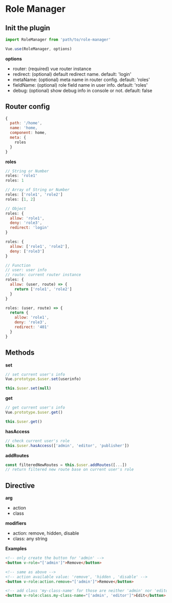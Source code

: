 # Role Manager

## Init the plugin

```js
import RoleManager from 'path/to/role-manager'

Vue.use(RoleManager, options)
```

**options**

- router: (required) vue router instance
- redirect: (optional) default redirect name. default: 'login'
- metaName: (optional) meta name in router config. default: 'roles'
- fieldName: (optional) role field name in user info. default: 'roles'
- debug: (optional) show debug info in console or not. default: false

## Router config

```js
{
  path: '/home',
  name: 'home,
  component: home,
  meta: {
    roles
  }
}
```

**roles**

```js
// String or Number
roles: 'role1'
roles: 1

// Array of String or Number
roles: ['role1', 'role2']
roles: [1, 2]

// Object
roles: {
  allow: 'role1',
  deny: 'role3',
  redirect: 'login'
}

roles: {
  allow: ['role1', 'role2'],
  deny: ['role3']
}

// Function
// user: user info
// route: current router instance
roles: {
  allow: (user, route) => {
    return ['role1', 'role2']
  }
}

roles: (user, route) => {
  return {
    allow: 'role1',
    deny: 'role3',
    redirect: '401'
  }
}
```

## Methods

**set**

```js
// set current user's info
Vue.prototype.$user.set(userinfo)

this.$user.set(null)
```

**get**

```js
// get current user's info
Vue.prototype.$user.get()

this.$user.get()
```

**hasAccess**

```js
// check current user's role
this.$user.hasAccess(['admin', 'editor', 'publisher'])
```

**addRoutes**

```js
const filteredNewRoutes = this.$user.addRoutes([...])
// return filtered new route base on current user's role
```

## Directive

**arg**

- action
- class

**modifiers**

- action: remove, hidden, disable
- class: any string

**Examples**

```html
<!-- only create the button for 'admin' -->
<button v-role="['admin']">Remove</button>

<!-- same as above -->
<!-- action available value: 'remove', 'hidden , 'disable' -->
<button v-role:action.remove="['admin']">Remove</button>

<!-- add class 'my-class-name' for those are neither 'admin' nor 'editor' -->
<button v-role:class.my-class-name="['admin', 'editor']">Edit</button>
```
